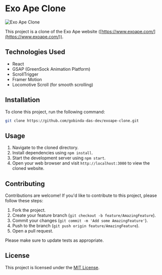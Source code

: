 # Exo Ape Clone

![Exo Ape Clone](https://lh3.googleusercontent.com/u/0/drive-viewer/AKGpihYbgjKKAAgRCQkr-zfmCu0ZAPCz-pyhmYG277N45g4zlNRFhOvo7BLl3i-2OmPeGT5whCvlBsKdrIkUPOFqwhz13uaY0A=w1959-h3483)

This project is a clone of the Exo Ape website ([https://www.exoape.com/](https://www.exoape.com/)).

## Technologies Used

- React
- GSAP (GreenSock Animation Platform)
- ScrollTrigger
- Framer Motion
- Locomotive Scroll (for smooth scrolling)

## Installation

To clone this project, run the following command:

```bash
git clone https://github.com/gobinda-das-dev/exoape-clone.git
```



## Usage

1. Navigate to the cloned directory.
2. Install dependencies using `npm install`.
3. Start the development server using `npm start`.
4. Open your web browser and visit `http://localhost:3000` to view the cloned website.

## Contributing

Contributions are welcome! If you'd like to contribute to this project, please follow these steps:

1. Fork the project.
2. Create your feature branch (`git checkout -b feature/AmazingFeature`).
3. Commit your changes (`git commit -m 'Add some AmazingFeature'`).
4. Push to the branch (`git push origin feature/AmazingFeature`).
5. Open a pull request.

Please make sure to update tests as appropriate.

## License

This project is licensed under the [MIT License](LICENSE).
